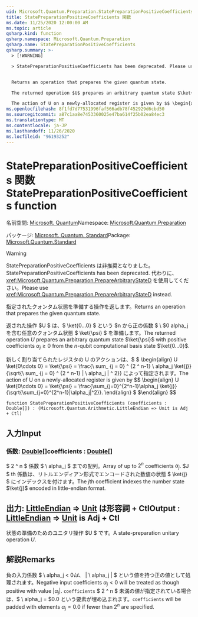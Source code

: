 ```yaml
---
uid: Microsoft.Quantum.Preparation.StatePreparationPositiveCoefficients
title: StatePreparationPositiveCoefficients 関数
ms.date: 11/25/2020 12:00:00 AM
ms.topic: article
qsharp.kind: function
qsharp.namespace: Microsoft.Quantum.Preparation
qsharp.name: StatePreparationPositiveCoefficients
qsharp.summary: >-
  > [!WARNING]

  > StatePreparationPositiveCoefficients has been deprecated. Please use <xref:Microsoft.Quantum.Preparation.PrepareArbitraryStateD> instead.


  Returns an operation that prepares the given quantum state.

  The returned operation $U$ prepares an arbitrary quantum state $\ket{\psi}$ with positive coefficients $\alpha_j\ge 0$ from the $n$-qubit computational basis state $\ket{0...0}$.

  The action of U on a newly-allocated register is given by $$ \begin{align} U \ket{0\cdots 0} = \ket{\psi} = \frac{\sum_{j=0}^{2^n-1}\alpha_j \ket{j}}{\sqrt{\sum_{j=0}^{2^n-1}|\alpha_j|^2}}. \end{align} $$
ms.openlocfilehash: 8f1fd7d77531996faf566adb78f452929d6cbd50
ms.sourcegitcommit: a87c1aa8e7453360025e47ba614f25b02ea84ec3
ms.translationtype: MT
ms.contentlocale: ja-JP
ms.lasthandoff: 11/26/2020
ms.locfileid: "96193252"
---
```

# <a name="statepreparationpositivecoefficients-function"></a><span data-ttu-id="ce420-102">StatePreparationPositiveCoefficients 関数</span><span class="sxs-lookup"><span data-stu-id="ce420-102">StatePreparationPositiveCoefficients function</span></span>

<span data-ttu-id="ce420-103">名前空間: [Microsoft. Quantum](xref:Microsoft.Quantum.Preparation)</span><span class="sxs-lookup"><span data-stu-id="ce420-103">Namespace: [Microsoft.Quantum.Preparation](xref:Microsoft.Quantum.Preparation)</span></span>

<span data-ttu-id="ce420-104">パッケージ: [Microsoft. Quantum. Standard](https://nuget.org/packages/Microsoft.Quantum.Standard)</span><span class="sxs-lookup"><span data-stu-id="ce420-104">Package: [Microsoft.Quantum.Standard](https://nuget.org/packages/Microsoft.Quantum.Standard)</span></span>


> [!WARNING]
> <span data-ttu-id="ce420-105">StatePreparationPositiveCoefficients は非推奨となりました。</span><span class="sxs-lookup"><span data-stu-id="ce420-105">StatePreparationPositiveCoefficients has been deprecated.</span></span> <span data-ttu-id="ce420-106">代わりに、<xref:Microsoft.Quantum.Preparation.PrepareArbitraryStateD> を使用してください。</span><span class="sxs-lookup"><span data-stu-id="ce420-106">Please use <xref:Microsoft.Quantum.Preparation.PrepareArbitraryStateD> instead.</span></span>

<span data-ttu-id="ce420-107">指定されたクォンタム状態を準備する操作を返します。</span><span class="sxs-lookup"><span data-stu-id="ce420-107">Returns an operation that prepares the given quantum state.</span></span>

<span data-ttu-id="ce420-108">返された操作 $U $ は、$ \ket{0...0} $ という $n から正の係数 $ \ $0 alpha_j を含む任意のクォンタム状態 $ \ket{\psi} $ を準備します。</span><span class="sxs-lookup"><span data-stu-id="ce420-108">The returned operation $U$ prepares an arbitrary quantum state $\ket{\psi}$ with positive coefficients $\alpha_j\ge 0$ from the $n$-qubit computational basis state $\ket{0...0}$.</span></span>

<span data-ttu-id="ce420-109">新しく割り当てられたレジスタの U のアクションは、$ $ \begin{align} U \ket{0\cdots 0} = \ket{\psi} = \frac{\ sum_ {j = 0} ^ {2 ^ n-1} \ alpha_j \ket{j}}{\sqrt{\ sum_ {j = 0} ^ {2 ^ n-1} | \ alpha_j | ^ 2}} によって指定されます。</span><span class="sxs-lookup"><span data-stu-id="ce420-109">The action of U on a newly-allocated register is given by $$ \begin{align} U \ket{0\cdots 0} = \ket{\psi} = \frac{\sum_{j=0}^{2^n-1}\alpha_j \ket{j}}{\sqrt{\sum_{j=0}^{2^n-1}|\alpha_j|^2}}.</span></span>
<span data-ttu-id="ce420-110">\end{align} $ $</span><span class="sxs-lookup"><span data-stu-id="ce420-110">\end{align} $$</span></span>

```qsharp
function StatePreparationPositiveCoefficients (coefficients : Double[]) : (Microsoft.Quantum.Arithmetic.LittleEndian => Unit is Adj + Ctl)
```


## <a name="input"></a><span data-ttu-id="ce420-111">入力</span><span class="sxs-lookup"><span data-stu-id="ce420-111">Input</span></span>

### <a name="coefficients--double"></a><span data-ttu-id="ce420-112">係数: [Double](xref:microsoft.quantum.lang-ref.double)[]</span><span class="sxs-lookup"><span data-stu-id="ce420-112">coefficients : [Double](xref:microsoft.quantum.lang-ref.double)[]</span></span>

<span data-ttu-id="ce420-113">$ 2 ^ n $ 係数 $ \ alpha_j $ までの配列。</span><span class="sxs-lookup"><span data-stu-id="ce420-113">Array of up to $2^n$ coefficients $\alpha_j$.</span></span> <span data-ttu-id="ce420-114">$J $ th 係数は、リトルエンディアン形式でエンコードされた数値の状態 $ \ket{j} $ にインデックスを付けます。</span><span class="sxs-lookup"><span data-stu-id="ce420-114">The $j$th coefficient indexes the number state $\ket{j}$ encoded in little-endian format.</span></span>



## <a name="output--littleendian--unit--is-adj--ctl"></a><span data-ttu-id="ce420-115">出力: [LittleEndian](xref:Microsoft.Quantum.Arithmetic.LittleEndian) => [Unit](xref:microsoft.quantum.lang-ref.unit)  は形容詞 + Ctl</span><span class="sxs-lookup"><span data-stu-id="ce420-115">Output : [LittleEndian](xref:Microsoft.Quantum.Arithmetic.LittleEndian) => [Unit](xref:microsoft.quantum.lang-ref.unit)  is Adj + Ctl</span></span>

<span data-ttu-id="ce420-116">状態の準備のためのユニタリ操作 $U $ です。</span><span class="sxs-lookup"><span data-stu-id="ce420-116">A state-preparation unitary operation $U$.</span></span>

## <a name="remarks"></a><span data-ttu-id="ce420-117">解説</span><span class="sxs-lookup"><span data-stu-id="ce420-117">Remarks</span></span>

<span data-ttu-id="ce420-118">負の入力係数 $ \ alpha_j < $0 は、$ | \ alpha_j | $ という値を持つ正の値として処理されます。</span><span class="sxs-lookup"><span data-stu-id="ce420-118">Negative input coefficients $\alpha_j < 0$ will be treated as though positive with value $|\alpha_j|$.</span></span> <span data-ttu-id="ce420-119">`coefficients` $ 2 ^ n $ 未満の値が指定されている場合は、$ \ alpha_j = $0.0 という要素が埋め込まれます。</span><span class="sxs-lookup"><span data-stu-id="ce420-119">`coefficients` will be padded with elements $\alpha_j = 0.0$ if fewer than $2^n$ are specified.</span></span>